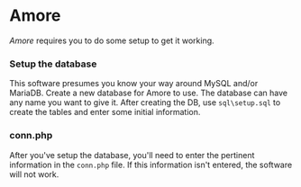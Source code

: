 # Amore

*Amore* requires you to do some setup to get it working.

### Setup the database
This software presumes you know your way around MySQL and/or MariaDB. Create a new database for Amore to use. The database can have any name you want to give it. After creating the DB, use `sql\setup.sql` to create the tables and enter some initial information.

### conn.php
After you've setup the database, you'll need to enter the pertinent information in the `conn.php` file. If this information isn't entered, the software will not work. 
